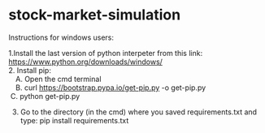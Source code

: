 # stock-market-simulation

Instructions for windows users:

1.Install the last version of python interpeter from this link: https://www.python.org/downloads/windows/ <br>
2. Install pip:  <br>
  &emsp;A. Open the cmd terminal <br>
  &emsp;B. curl https://bootstrap.pypa.io/get-pip.py -o get-pip.py <br>
  &nbsp;C. python get-pip.py <br>

3. Go to the directory (in the cmd) where you saved requirements.txt and type: pip install  requirements.txt
